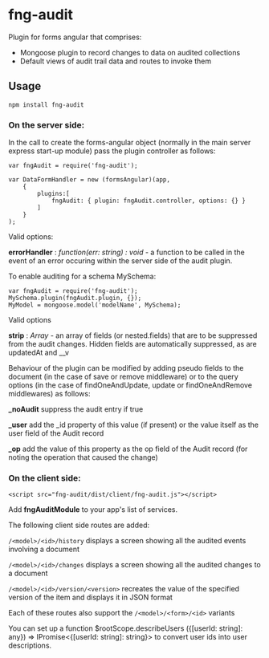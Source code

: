 # fng-audit

Plugin for forms angular that comprises:
* Mongoose plugin to record changes to data on audited collections
* Default views of audit trail data and routes to invoke them

## Usage

    npm install fng-audit

### On the server side:

In the call to create the forms-angular object (normally in the main server express start-up module) pass the plugin controller as follows:
     
    var fngAudit = require('fng-audit');

    var DataFormHandler = new (formsAngular)(app,
        {
            plugins:[
                fngAudit: { plugin: fngAudit.controller, options: {} }
            ]
        }
    );
    
Valid options:

**errorHandler** : *function(err: string) : void* - a function to be called in the event of an error occuring within the server side of the audit plugin.

To enable auditing for a schema MySchema:

    var fngAudit = require('fng-audit');
    MySchema.plugin(fngAudit.plugin, {});
    MyModel = mongoose.model('modelName', MySchema);

Valid options

**strip** : *Array<string>* - an array of fields (or nested.fields) that are to be suppressed from the audit changes.  Hidden fields are automatically suppressed, as are updatedAt and __v

Behaviour of the plugin can be modified by adding pseudo fields to the document (in the case of save or remove middleware) or to the query options (in the case of findOneAndUpdate, update or findOneAndRemove middlewares) as follows:

**_noAudit** suppress the audit entry if true

**_user** add the _id property of this value (if present) or the value itself as the user field of the Audit record

**_op** add the value of this property as the op field of the Audit record (for noting the operation that caused the change)

### On the client side:

    <script src="fng-audit/dist/client/fng-audit.js"></script>

Add **fngAuditModule** to your app's list of services.

The following client side routes are added:

`/<model>/<id>/history` displays a screen showing all the audited events involving a document

`/<model>/<id>/changes` displays a screen showing all the audited changes to a document

`/<model>/<id>/version/<version>` recreates the value of the specified version of the item and displays it in JSON format

Each of these routes also support the `/<model>/<form>/<id>` variants

You can set up a function $rootScope.describeUsers ({[userId: string]: any}) => IPromise<{[userId: string]: string}>
to convert user ids into user descriptions.